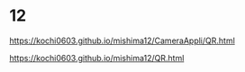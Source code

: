 # 12


https://kochi0603.github.io/mishima12/CameraAppli/QR.html

https://kochi0603.github.io/mishima12/QR.html
